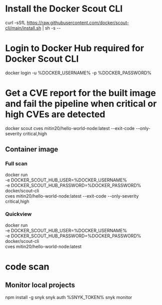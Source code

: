 # Install the Docker Scout CLI

curl -sSfL
https://raw.githubusercontent.com/docker/scout-cli/main/install.sh |
sh -s --

# Login to Docker Hub required for Docker Scout CLI

docker login -u %DOCKER_USERNAME% -p %DOCKER_PASSWORD%

# Get a CVE report for the built image and fail the pipeline when critical or high CVEs are detected

docker scout cves mitin20/hello-world-node:latest --exit-code --only-severity critical,high

## Container image
### Full scan
docker run \
  -e DOCKER_SCOUT_HUB_USER=%DOCKER_USERNAME% \
  -e DOCKER_SCOUT_HUB_PASSWORD=%DOCKER_PASSWORD% \
  docker/scout-cli \
  cves mitin20/hello-world-node:latest --exit-code --only-severity critical,high

### Quickview
docker run \
  -e DOCKER_SCOUT_HUB_USER=%DOCKER_USERNAME% \
  -e DOCKER_SCOUT_HUB_PASSWORD=%DOCKER_PASSWORD% \
  docker/scout-cli \
  cves mitin20/hello-world-node:latest 

# code scan

## Monitor local projects
npm install -g snyk 
snyk auth %SNYK_TOKEN%
snyk monitor

